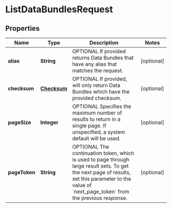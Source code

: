 
# ListDataBundlesRequest

## Properties
Name | Type | Description | Notes
------------ | ------------- | ------------- | -------------
**alias** | **String** | OPTIONAL If provided returns Data Bundles that have any alias that matches the request. |  [optional]
**checksum** | [**Checksum**](Checksum.md) | OPTIONAL If provided, will only return Data Bundles which have the provided checksum. |  [optional]
**pageSize** | **Integer** | OPTIONAL Specifies the maximum number of results to return in a single page. If unspecified, a system default will be used. |  [optional]
**pageToken** | **String** | OPTIONAL The continuation token, which is used to page through large result sets. To get the next page of results, set this parameter to the value of &#x60;next_page_token&#x60; from the previous response. |  [optional]



